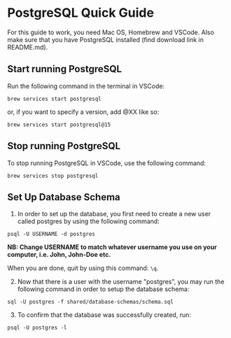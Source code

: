 # PostgreSQL Quick Guide

For this guide to work, you need Mac OS, Homebrew and VSCode.
Also make sure that you have PostgreSQL installed (find download link in README.md).

## Start running PostgreSQL

Run the following command in the terminal in VSCode:

```
brew services start postgresql
```

or, if you want to specify a version, add @XX like so:

```
brew services start postgresql@15
```

## Stop running PostgreSQL

To stop running PostgreSQL in VSCode, use the following command:

```
brew services stop postgresql
```

## Set Up Database Schema

1. In order to set up the database, you first need to create a new user called postgres by using the following command:

```
psql -U USERNAME -d postgres
```

**NB: Change USERNAME to match whatever username you use on your computer, i.e. John, John-Doe etc.**

When you are done, quit by using this command: `\q`.

2. Now that there is a user with the username "postgres", you may run the following command in order to setup the database schema:

```
sql -U postgres -f shared/database-schemas/schema.sql
```

3. To confirm that the database was successfully created, run:

```
psql -U postgres -l
```
